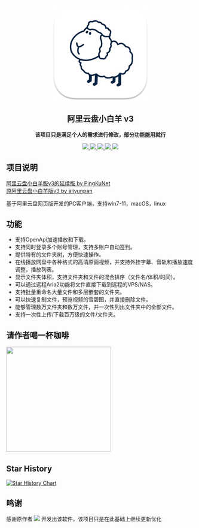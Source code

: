 <p align="center">
 <img src="https://github.com/odomu/aliyunpan/blob/main/static/images/icon_256x256.png" alt="NebulaGraph Data Intelligence Suite(ngdi)">
</p>

<h2 align="center">阿里云盘小白羊 v3</h2>

<p align="center">
  <strong>该项目只是满足个人的需求进行修改，部分功能能用就行 </strong><br>
</p>

<p align="center">
 <a href="https://github.com/odomu" target="_blank">
   <img src="https://img.shields.io/badge/作者-@odomu-000000.svg?style=flat-square&logo=GitHub" />
 </a>
 <a href="https://github.com/odomu/aliyunpan/releases" target="_blank">
   <img src="https://img.shields.io/github/downloads/odomu/aliyunpan/total?style=flat-square" />
 </a>
 <a href="https://github.com/odomu/aliyunpan/releases/latest" target="_blank">
   <img src="https://img.shields.io/github/downloads/odomu/aliyunpan/latest/total?style=flat-square">
 </a>
 </a>
 <a href="LICENSE" target="_blank">
   <img src="https://img.shields.io/github/license/odomu/aliyunpan.svg?style=flat-square" />
 </a>
 <a href="https://t.me/+n1YbKE0JNo41MWRh" target="_blank">
   <img src="https://img.shields.io/badge/Telegram-%E7%BE%A4%E7%BB%84-blue" />
 </a>
</p>

## 项目说明
[阿里云盘小白羊版v3的延续版 by PingKuNet](https://github.com/PingKuNet/aliyunpan)
<br>
[原阿里云盘小白羊版v3 by aliyunpan](https://github.com/liupan1890/aliyunpan)

基于阿里云盘网页版开发的PC客户端，支持win7-11，macOS，linux

## 功能
- 支持OpenApi加速播放和下载。
- 支持同时登录多个账号管理，支持多账户自动签到。
- 提供特有的文件夹树，方便快速操作。
- 在线播放网盘中各种格式的高清原画视频，并支持外挂字幕、音轨和播放速度调整，播放列表。
- 显示文件夹体积，支持文件夹和文件的混合排序（文件名/体积/时间）。
- 可以通过远程Aria2功能将文件直接下载到远程的VPS/NAS。
- 支持批量重命名大量文件和多层嵌套的文件夹。
- 可以快速复制文件，预览视频的雪碧图，并直接删除文件。
- 能够管理数万文件夹和数万文件，并一次性列出文件夹中的全部文件。
- 支持一次性上传/下载百万级的文件/文件夹。

## 请作者喝一杯咖啡
<p align="left">
 <img height="280" width="280" src="https://github.com/odomu/aliyunpan/assets/50035498/75efbbf3-36c0-4991-9dff-4ae319d09e7c" />
</p>

## Star History
[![Star History Chart](https://api.star-history.com/svg?repos=odomu/aliyunpan&type=Date)](https://star-history.com/#odomu/aliyunpan&Date)

## 鸣谢
感谢原作者
 <a href="https://github.com/liupan1890" target="_blank"><img src="https://img.shields.io/badge/@liupan1890-000000.svg?style=flat-square&logo=GitHub" /></a>
开发出该软件，该项目只是在此基础上继续更新优化
